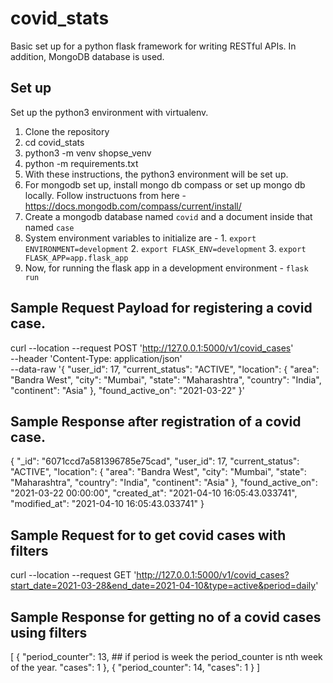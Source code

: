 # covid_stats

Basic set up for a python flask framework for writing RESTful APIs. In addition, MongoDB database is used.


## Set up

Set up the python3 environment with virtualenv.
1. Clone the repository
2. cd covid_stats
3. python3 -m venv shopse_venv
4. python -m requirements.txt
5. With these instructions, the python3 environment will be set up.
6. For mongodb set up, install mongo db compass or set up mongo db locally. Follow instructuons from here - https://docs.mongodb.com/compass/current/install/
7. Create a mongodb database named `covid` and a document inside that named `case`
8. System environment variables to initialize are - 1. `export ENVIRONMENT=development` 2. `export FLASK_ENV=development` 3. `export FLASK_APP=app.flask_app`
9. Now, for running the flask app in a development environment - `flask run`


## Sample Request Payload for registering a covid case.

curl --location --request POST 'http://127.0.0.1:5000/v1/covid_cases' \
--header 'Content-Type: application/json' \
--data-raw '{
    "user_id": 17,
    "current_status": "ACTIVE",
    "location": {
        "area": "Bandra West",
        "city": "Mumbai",
        "state": "Maharashtra",
        "country": "India",
        "continent": "Asia"
    },
    "found_active_on": "2021-03-22"
}'


## Sample Response after registration of a covid case.

{
    "_id": "6071ccd7a581396785e75cad",
    "user_id": 17,
    "current_status": "ACTIVE",
    "location": {
        "area": "Bandra West",
        "city": "Mumbai",
        "state": "Maharashtra",
        "country": "India",
        "continent": "Asia"
    },
    "found_active_on": "2021-03-22 00:00:00",
    "created_at": "2021-04-10 16:05:43.033741",
    "modified_at": "2021-04-10 16:05:43.033741"
}


## Sample Request for to get covid cases with filters

curl --location --request GET 'http://127.0.0.1:5000/v1/covid_cases?start_date=2021-03-28&end_date=2021-04-10&type=active&period=daily'


## Sample Response for getting no of a covid cases using filters

[
    {
        "period_counter": 13,  ## if period is week the period_counter is nth week of the year.
        "cases": 1
    },
    {
        "period_counter": 14,
        "cases": 1
    }
]
